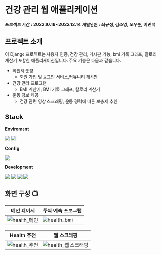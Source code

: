 # 건강 관리 웹 애플리케이션

**프로젝트 기간 : 2022.10.18~2022.12.14**
**개발인원 : 최규성, 김소명, 오우준, 이민석**

## 프로젝트 소개
이 Django 프로젝트는 사용자 인증, 건강 관리, 게시판 기능, bmi 기록 그래프, 칼로리 계산기 포함한 애플리케이션입니다. 주요 기능은 다음과 같습니다.

- 회원제 운영
  - 회원 가입 및 로그인 서비스,커뮤니티 게시판
- 건강 관리 프로그램
  - BMI 계산기, BMI 기록 그래프, 칼로리 계산기
- 운동 정보 제공
  - 건강 관련 영상 스크래핑, 운동 경력에 따른 보충제 추천
   
## Stack
**Enviroment**  


<img src="https://img.shields.io/badge/Pycharm-E34F26?style=for-the-badge&logo=Pycharm&logoColor=white">  <img src="https://img.shields.io/badge/github-181717?style=for-the-badge&logo=github&logoColor=white">

**Config**  


<img src="https://img.shields.io/badge/npm-CB3837?style=for-the-badge&logo=npm&logoColor=white"> 

**Development** 


<img src="https://img.shields.io/badge/django-092E20?style=for-the-badge&logo=django&logoColor=white"> <img src="https://img.shields.io/badge/mysql-4479A1?style=for-the-badge&logo=mysql&logoColor=white"> <img src="https://img.shields.io/badge/PyTorch-EE4C2C?style=for-the-badge&logo=PyTorch&logoColor=white"> <img src="https://img.shields.io/badge/Bootstrap-7952B3?style=for-the-badge&logo=Bootstrap&logoColor=white"> 

## 화면 구성 📺

| 메인 페이지 | 주식 예측 프로그램 |
| --- | --- |
| ![health_메인](https://github.com/Choi9912/Django_health/assets/76863081/f4a15155-700d-41af-9933-a754dccedc2d) | ![health_bmi](https://github.com/Choi9912/Django_health/assets/76863081/ed40cf1f-ca00-4677-9450-c509384cc6dd) |

| Health 추천 | 웹 스크래핑 |
| --- | --- |
| ![health_추천](https://github.com/Choi9912/Django_health/assets/76863081/8f6d0975-20b9-4031-821a-9d30e54a924d) | ![health_웹 스크래핑](https://github.com/Choi9912/Django_health/assets/76863081/4d5ee3c6-5d86-49f8-b585-c5a140528175) |





